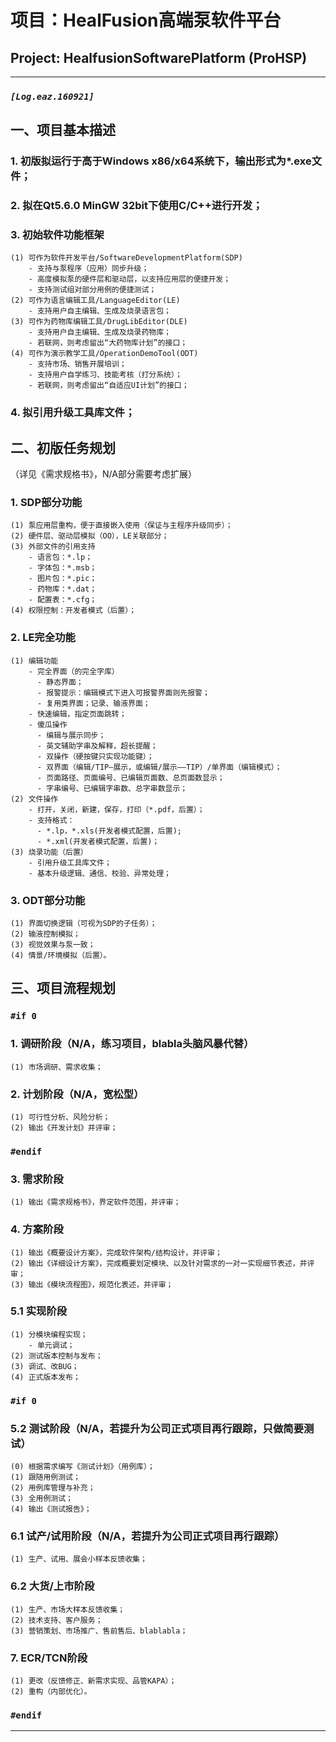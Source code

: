 # 项目：HealFusion高端泵软件平台
## Project: HealfusionSoftwarePlatform (ProHSP)
---
###  ***`[Log.eaz.160921]`***
##  一、项目基本描述
###  1.  初版拟运行于高于Windows x86/x64系统下，输出形式为*.exe文件；
###  2.  拟在Qt5.6.0 MinGW 32bit下使用C/C++进行开发；
###  3.  初始软件功能框架
    (1) 可作为软件开发平台/SoftwareDevelopmentPlatform(SDP)  
        - 支持与泵程序（应用）同步升级；
        - 高度模拟泵的硬件层和驱动层，以支持应用层的便捷开发；    
        - 支持测试组对部分用例的便捷测试；    
    (2) 可作为语言编辑工具/LanguageEditor(LE)    
        - 支持用户自主编辑、生成及烧录语言包；    
    (3) 可作为药物库编辑工具/DrugLibEditor(DLE)   
        - 支持用户自主编辑、生成及烧录药物库；    
        - 若联网，则考虑留出“大药物库计划”的接口；   
    (4) 可作为演示教学工具/OperationDemoTool(ODT)    
        - 支持市场、销售开展培训；    
        - 支持用户自学练习、技能考核（打分系统）；    
        - 若联网，则考虑留出“自适应UI计划”的接口；    
###  4.  拟引用升级工具库文件；

##  二、初版任务规划
（详见《需求规格书》，N/A部分需要考虑扩展）
###  1.  SDP部分功能
    (1) 泵应用层重构，便于直接嵌入使用（保证与主程序升级同步）；
    (2) 硬件层、驱动层模拟（OO），LE关联部分；
    (3) 外部文件的引用支持
        - 语言包：*.lp；
        - 字体包：*.msb；
        - 图片包：*.pic；
        - 药物库：*.dat；
        - 配置表：*.cfg；
    (4) 权限控制：开发者模式（后置）；
###  2.  LE完全功能
    (1) 编辑功能
        - 完全界面（的完全字库）
          - 静态界面；
          - 报警提示：编辑模式下进入可报警界面则先报警；
          - 复用类界面；记录、输液界面；
        - 快速编辑，指定页面跳转；
        - 傻瓜操作
          - 编辑与展示同步；
          - 英文辅助字串及解释，超长提醒；
          - 双操作（硬按键只实现功能键）；
          - 双界面（编辑/TIP—展示，或编辑/展示——TIP）/单界面（编辑模式）；
          - 页面路径、页面编号、已编辑页面数、总页面数显示；
          - 字串编号、已编辑字串数、总字串数显示；
    (2) 文件操作
        - 打开，关闭，新建，保存，打印（*.pdf，后置）；
        - 支持格式：
          - *.lp，*.xls(开发者模式配置，后置);
          - *.xml(开发者模式配置，后置)；
    (3) 烧录功能（后置）
        - 引用升级工具库文件；
        - 基本升级逻辑、通信、校验、异常处理；
###  3.  ODT部分功能
    (1) 界面切换逻辑（可视为SDP的子任务）；
    (2) 输液控制模拟；
    (3) 视觉效果与泵一致；
    (4) 情景/环境模拟（后置）。

##  三、项目流程规划
###  `#if 0`
###  1.  调研阶段（N/A，练习项目，blabla头脑风暴代替）
    (1) 市场调研、需求收集；
###  2.  计划阶段（N/A，宽松型）
    (1) 可行性分析、风险分析；
    (2) 输出《开发计划》并评审；
###  `#endif`
###  3.  需求阶段
    (1) 输出《需求规格书》，界定软件范围，并评审；
###  4.  方案阶段
    (1) 输出《概要设计方案》，完成软件架构/结构设计，并评审；
    (2) 输出《详细设计方案》，完成概要划定模块、以及针对需求的一对一实现细节表述，并评审；
    (3) 输出《模块流程图》，规范化表述，并评审；
###  5.1 实现阶段
    (1) 分模块编程实现；
        - 单元调试；
    (2) 测试版本控制与发布；
    (3) 调试、改BUG；
    (4) 正式版本发布；
###  `#if 0`
###  5.2 测试阶段（N/A，若提升为公司正式项目再行跟踪，只做简要测试）
    (0) 根据需求编写《测试计划》（用例库）；
    (1) 跟随用例测试；
    (2) 用例库管理与补充；
    (3) 全用例测试；
    (4) 输出《测试报告》；
###  6.1 试产/试用阶段（N/A，若提升为公司正式项目再行跟踪）
    (1) 生产、试用、展会小样本反馈收集；
###  6.2 大货/上市阶段
    (1) 生产、市场大样本反馈收集；
    (2) 技术支持、客户服务；
    (3) 营销策划、市场推广、售前售后、blablabla；
###  7.  ECR/TCN阶段
    (1) 更改（反馈修正、新需求实现、品管KAPA）；
    (2) 重构（内部优化）。
###  `#endif`    

-----------------------------------------------------------------------
